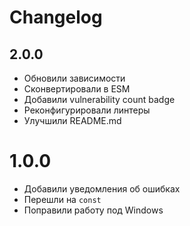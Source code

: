 # Changelog

## 2.0.0
- Обновили зависимости
- Сконвертировали в ESM
- Добавили vulnerability count badge
- Реконфигурировали линтеры
- Улучшили README.md

# 1.0.0
- Добавили уведомления об ошибках
- Перешли на `const`
- Поправили работу под Windows
